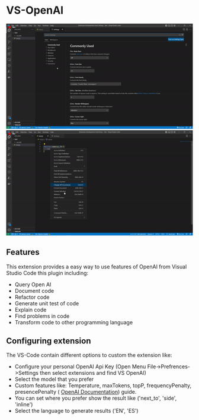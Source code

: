 # VS-OpenAI

![demo](https://github.com/fabianpro/vs-openai/blob/main/assets/videos/settings.gif?raw=true)
![demo](https://github.com/fabianpro/vs-openai/blob/main/assets/videos/code.gif?raw=true)

## Features

This extension provides a easy way to use features of OpenAI from Visual Studio Code this plugin including:

* Query Open AI
* Document code
* Refactor code
* Generate unit test of code
* Explain code
* Find problems in code
* Transform code to other programming language

## Configuring extension

The VS-Code contain different options to custom the extension like:

* Configure your personal OpenAI Api Key (Open Menu File->Prefrences->Settings then select extensions and find VS OpenAI)
* Select the model that you prefer
* Custom features like: Temperature, maxTokens, topP, frequencyPenalty, presencePenalty ( [OpenAI Documentation](https://beta.openai.com/docs/api-reference/files)) guide. 
* You can set where you prefer show the result like ('next_to', 'side', 'inline')
* Select the language to generate results ('EN', 'ES')